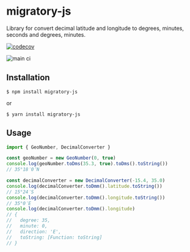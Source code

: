 # migratory-js

Library for convert decimal latitude and longitude to degrees, minutes, seconds and degrees, minutes.

[![codecov](https://codecov.io/gh/jalemy/migratory-js/branch/main/graph/badge.svg?token=81KBBJSNTU)](https://codecov.io/gh/jalemy/migratory-js)

![main ci](https://github.com/jalemy/migratory-js/workflows/main%20ci/badge.svg)

## Installation

```
$ npm install migratory-js
```

or

```
$ yarn install migratory-js
```

## Usage

```typescript
import { GeoNumber, DecimalConverter }

const geoNumber = new GeoNumber(0, true)
console.log(geoNumber.toDms(35.3, true).toDms().toString())
// 35°18′0″N

const decimalConverter = new DecimalConverter(-15.4, 35.0)
console.log(decimalConverter.toDmm().latitude.toString())
// 15°24′S
console.log(decimalConverter.toDmm().longitude.toString())
// 35°0′E
console.log(decimalConverter.toDmm().longitude)
// {
//   degree: 35,
//   minute: 0,
//   direction: 'E',
//   toString: [Function: toString]
// }
```
